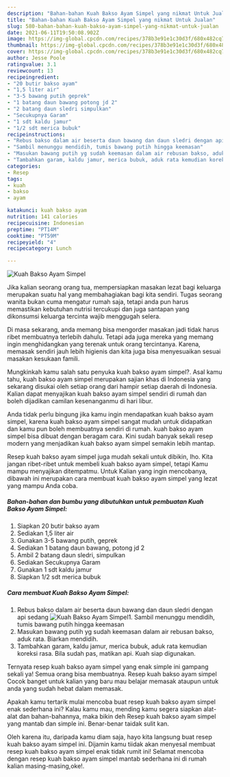 ```yaml
---
description: "Bahan-bahan Kuah Bakso Ayam Simpel yang nikmat Untuk Jualan"
title: "Bahan-bahan Kuah Bakso Ayam Simpel yang nikmat Untuk Jualan"
slug: 580-bahan-bahan-kuah-bakso-ayam-simpel-yang-nikmat-untuk-jualan
date: 2021-06-11T19:50:08.902Z
image: https://img-global.cpcdn.com/recipes/378b3e91e1c30d3f/680x482cq70/kuah-bakso-ayam-simpel-foto-resep-utama.jpg
thumbnail: https://img-global.cpcdn.com/recipes/378b3e91e1c30d3f/680x482cq70/kuah-bakso-ayam-simpel-foto-resep-utama.jpg
cover: https://img-global.cpcdn.com/recipes/378b3e91e1c30d3f/680x482cq70/kuah-bakso-ayam-simpel-foto-resep-utama.jpg
author: Jesse Poole
ratingvalue: 3.1
reviewcount: 13
recipeingredient:
- "20 butir bakso ayam"
- "1,5 liter air"
- "3-5 bawang putih geprek"
- "1 batang daun bawang potong jd 2"
- "2 batang daun sledri simpulkan"
- "Secukupnya Garam"
- "1 sdt kaldu jamur"
- "1/2 sdt merica bubuk"
recipeinstructions:
- "Rebus bakso dalam air beserta daun bawang dan daun sledri dengan api sedang"
- "Sambil menunggu mendidih, tumis bawang putih hingga keemasan"
- "Masukan bawang putih yg sudah keemasan dalam air rebusan bakso, aduk rata. Biarkan mendidih."
- "Tambahkan garam, kaldu jamur, merica bubuk, aduk rata kemudian koreksi rasa. Bila sudah pas, matikan api. Kuah siap digunakan."
categories:
- Resep
tags:
- kuah
- bakso
- ayam

katakunci: kuah bakso ayam 
nutrition: 141 calories
recipecuisine: Indonesian
preptime: "PT14M"
cooktime: "PT59M"
recipeyield: "4"
recipecategory: Lunch

---
```



![Kuah Bakso Ayam Simpel](https://img-global.cpcdn.com/recipes/378b3e91e1c30d3f/680x482cq70/kuah-bakso-ayam-simpel-foto-resep-utama.jpg)

Jika kalian seorang orang tua, mempersiapkan masakan lezat bagi keluarga merupakan suatu hal yang membahagiakan bagi kita sendiri. Tugas seorang  wanita bukan cuma mengatur rumah saja, tetapi anda pun harus memastikan kebutuhan nutrisi tercukupi dan juga santapan yang dikonsumsi keluarga tercinta wajib menggugah selera.

Di masa  sekarang, anda memang bisa mengorder masakan jadi tidak harus ribet membuatnya terlebih dahulu. Tetapi ada juga mereka yang memang ingin menghidangkan yang terenak untuk orang tercintanya. Karena, memasak sendiri jauh lebih higienis dan kita juga bisa menyesuaikan sesuai masakan kesukaan famili. 



Mungkinkah kamu salah satu penyuka kuah bakso ayam simpel?. Asal kamu tahu, kuah bakso ayam simpel merupakan sajian khas di Indonesia yang sekarang disukai oleh setiap orang dari hampir setiap daerah di Indonesia. Kalian dapat menyajikan kuah bakso ayam simpel sendiri di rumah dan boleh dijadikan camilan kesenanganmu di hari libur.

Anda tidak perlu bingung jika kamu ingin mendapatkan kuah bakso ayam simpel, karena kuah bakso ayam simpel sangat mudah untuk didapatkan dan kamu pun boleh membuatnya sendiri di rumah. kuah bakso ayam simpel bisa dibuat dengan beragam cara. Kini sudah banyak sekali resep modern yang menjadikan kuah bakso ayam simpel semakin lebih mantap.

Resep kuah bakso ayam simpel juga mudah sekali untuk dibikin, lho. Kita jangan ribet-ribet untuk membeli kuah bakso ayam simpel, tetapi Kamu mampu menyajikan ditempatmu. Untuk Kalian yang ingin mencobanya, dibawah ini merupakan cara membuat kuah bakso ayam simpel yang lezat yang mampu Anda coba.

<!--inarticleads1-->

##### Bahan-bahan dan bumbu yang dibutuhkan untuk pembuatan Kuah Bakso Ayam Simpel:

1. Siapkan 20 butir bakso ayam
1. Sediakan 1,5 liter air
1. Gunakan 3-5 bawang putih, geprek
1. Sediakan 1 batang daun bawang, potong jd 2
1. Ambil 2 batang daun sledri, simpulkan
1. Sediakan Secukupnya Garam
1. Gunakan 1 sdt kaldu jamur
1. Siapkan 1/2 sdt merica bubuk




<!--inarticleads2-->

##### Cara membuat Kuah Bakso Ayam Simpel:

1. Rebus bakso dalam air beserta daun bawang dan daun sledri dengan api sedang
<img src="https://img-global.cpcdn.com/steps/cd58d73d0376bae9/160x128cq70/kuah-bakso-ayam-simpel-langkah-memasak-1-foto.jpg" alt="Kuah Bakso Ayam Simpel">1. Sambil menunggu mendidih, tumis bawang putih hingga keemasan
1. Masukan bawang putih yg sudah keemasan dalam air rebusan bakso, aduk rata. Biarkan mendidih.
1. Tambahkan garam, kaldu jamur, merica bubuk, aduk rata kemudian koreksi rasa. Bila sudah pas, matikan api. Kuah siap digunakan.




Ternyata resep kuah bakso ayam simpel yang enak simple ini gampang sekali ya! Semua orang bisa membuatnya. Resep kuah bakso ayam simpel Cocok banget untuk kalian yang baru mau belajar memasak ataupun untuk anda yang sudah hebat dalam memasak.

Apakah kamu tertarik mulai mencoba buat resep kuah bakso ayam simpel enak sederhana ini? Kalau kamu mau, mending kamu segera siapkan alat-alat dan bahan-bahannya, maka bikin deh Resep kuah bakso ayam simpel yang mantab dan simple ini. Benar-benar taidak sulit kan. 

Oleh karena itu, daripada kamu diam saja, hayo kita langsung buat resep kuah bakso ayam simpel ini. Dijamin kamu tiidak akan menyesal membuat resep kuah bakso ayam simpel enak tidak rumit ini! Selamat mencoba dengan resep kuah bakso ayam simpel mantab sederhana ini di rumah kalian masing-masing,oke!.


